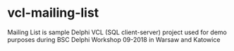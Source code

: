 # vcl-mailing-list
Mailing List is sample Delphi VCL (SQL client-server) project used for demo purposes during BSC Delphi Workshop 09-2018 in Warsaw and Katowice
